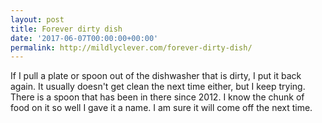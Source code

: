 ```yaml
---
layout: post
title: Forever dirty dish
date: '2017-06-07T00:00:00+00:00'
permalink: http://mildlyclever.com/forever-dirty-dish/
---
```

If I pull a plate or spoon out of the dishwasher that is dirty, I put it back again. It usually doesn't get clean the next time either, but I keep trying. There is a spoon that has been in there since 2012. I know the chunk of food on it so well I gave it a name. I am sure it will come off the next time.
